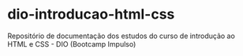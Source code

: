 # dio-introducao-html-css
Repositório de documentação dos estudos do curso de introdução ao HTML e CSS - DIO (Bootcamp Impulso)
